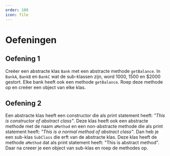 ```yaml
---
order: 100
icon: file
---
```

# Oefeningen

## Oefening 1

Creëer een abstracte klas `Bank` met een abstracte methode `getBalance`. In `BankA`, `BankB` en `BankC` wat de sub-klassen zijn, word 1000, 1500 en $2000 gestort. Elke bank heeft ook een methode `getBalance`. Roep deze methode op en creëer een object van elke klas.

## Oefening 2

Een abstracte klas heeft een constructor die als print statement heeft: *"This is constructor of abstract class"*. Deze klas heeft ook een abstracte methode met de naam `aMethod` en een non-abstracte methode die als print statement heeft: *"This is a normal method of abstract class"*. Dan heb je een sub-klas `SubClass` die erft van de abstracte klas. Deze klas heeft de methode `aMethod` dat als print statement heeft: "This is abstract method". Daar na creeer je een object van sub-klas en roep de methodes op.
